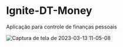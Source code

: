 # Ignite-DT-Money
Aplicação para controle de finanças pessoais


![Captura de tela de 2023-03-13 11-05-08](https://user-images.githubusercontent.com/99975837/224725389-dd2fe1f2-14f5-4752-b1c4-8f111877284e.png)
